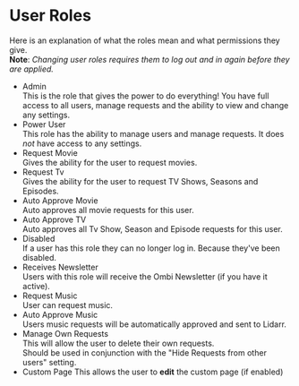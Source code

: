# User Roles

Here is an explanation of what the roles mean and what permissions they give.  
**Note**: _Changing user roles requires them to log out and in again before they are applied._  

* Admin  
This is the role that gives the power to do everything! You have full access to all users, manage requests and the ability to view and change any settings.
* Power User  
This role has the ability to manage users and manage requests. It does _not_ have access to any settings.
* Request Movie  
Gives the ability for the user to request movies.
* Request Tv  
Gives the ability for the user to request TV Shows, Seasons and Episodes.
* Auto Approve Movie  
Auto approves all movie requests for this user.
* Auto Approve TV  
Auto approves all Tv Show, Season and Episode requests for this user.
* Disabled  
If a user has this role they can no longer log in. Because they've been disabled.
* Receives Newsletter  
Users with this role will receive the Ombi Newsletter (if you have it active).
* Request Music  
User can request music.
* Auto Approve Music  
Users music requests will be automatically approved and sent to Lidarr.
* Manage Own Requests  
This will allow the user to delete their own requests.  
Should be used in conjunction with the "Hide Requests from other users" setting.
* Custom Page
This allows the user to **edit** the custom page (if enabled)
